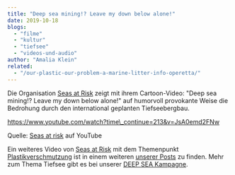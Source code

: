 ```yaml
---
title: "Deep sea mining!? Leave my down below alone!"
date: 2019-10-18
blogs: 
  - "filme"
  - "kultur"
  - "tiefsee"
  - "videos-und-audio"
author: "Amalia Klein"
related: 
  - "/our-plastic-our-problem-a-marine-litter-info-operetta/"
---
```


Die Organisation [Seas at Risk](https://seas-at-risk.org/) zeigt mit ihrem Cartoon-Video: "Deep sea mining!? Leave my down below alone!" auf humorvoll provokante Weise die Bedrohung durch den international geplanten Tiefseebergbau.

https://www.youtube.com/watch?time\_continue=213&v=JsA0emd2FNw

Quelle: [Seas at risk](https://youtu.be/JsA0emd2FNw) auf YouTube

Ein weiteres Video von [Seas at Risk](https://seas-at-risk.org) mit dem Themenpunkt [Plastikverschmutzung](https://www.deepwave.org/bluestraw-kampagne/plastic-pollution-blog/) ist in einem weiteren [unserer Posts](https://www.deepwave.org/our-plastic-our-problem-a-marine-litter-info-operetta/) zu finden. Mehr zum Thema Tiefsee gibt es bei unserer [DEEP SEA Kampagne](http://deepwave.org/deep-sea).
